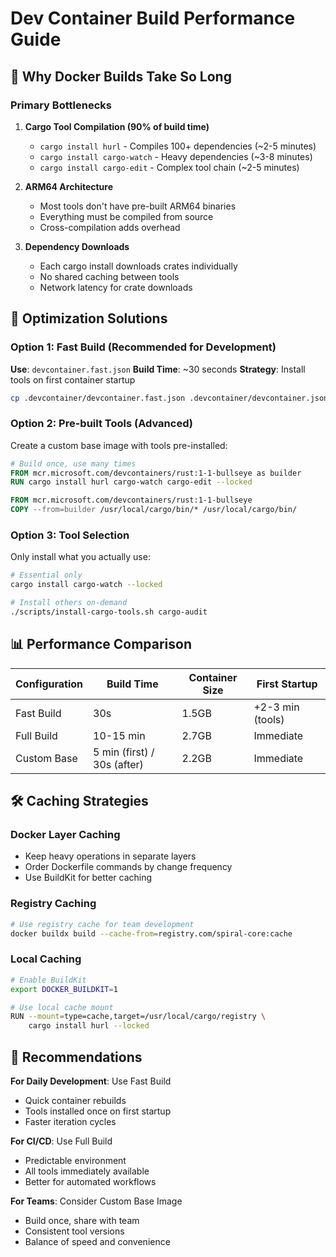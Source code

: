 # Dev Container Build Performance Guide

## 🐌 Why Docker Builds Take So Long

### Primary Bottlenecks

1. **Cargo Tool Compilation (90% of build time)**
   - `cargo install hurl` - Compiles 100+ dependencies (~2-5 minutes)
   - `cargo install cargo-watch` - Heavy dependencies (~3-8 minutes)
   - `cargo install cargo-edit` - Complex tool chain (~2-5 minutes)

2. **ARM64 Architecture**
   - Most tools don't have pre-built ARM64 binaries
   - Everything must be compiled from source
   - Cross-compilation adds overhead

3. **Dependency Downloads**
   - Each cargo install downloads crates individually
   - No shared caching between tools
   - Network latency for crate downloads

## 🚀 Optimization Solutions

### Option 1: Fast Build (Recommended for Development)

**Use**: `devcontainer.fast.json`
**Build Time**: ~30 seconds
**Strategy**: Install tools on first container startup

```bash
cp .devcontainer/devcontainer.fast.json .devcontainer/devcontainer.json
```

### Option 2: Pre-built Tools (Advanced)

Create a custom base image with tools pre-installed:

```dockerfile
# Build once, use many times
FROM mcr.microsoft.com/devcontainers/rust:1-1-bullseye as builder
RUN cargo install hurl cargo-watch cargo-edit --locked

FROM mcr.microsoft.com/devcontainers/rust:1-1-bullseye
COPY --from=builder /usr/local/cargo/bin/* /usr/local/cargo/bin/
```

### Option 3: Tool Selection

Only install what you actually use:

```bash
# Essential only
cargo install cargo-watch --locked

# Install others on-demand
./scripts/install-cargo-tools.sh cargo-audit
```

## 📊 Performance Comparison

| Configuration | Build Time                  | Container Size | First Startup    |
| ------------- | --------------------------- | -------------- | ---------------- |
| Fast Build    | 30s                         | 1.5GB          | +2-3 min (tools) |
| Full Build    | 10-15 min                   | 2.7GB          | Immediate        |
| Custom Base   | 5 min (first) / 30s (after) | 2.2GB          | Immediate        |

## 🛠️ Caching Strategies

### Docker Layer Caching

- Keep heavy operations in separate layers
- Order Dockerfile commands by change frequency
- Use BuildKit for better caching

### Registry Caching

```bash
# Use registry cache for team development
docker buildx build --cache-from=registry.com/spiral-core:cache
```

### Local Caching

```bash
# Enable BuildKit
export DOCKER_BUILDKIT=1

# Use local cache mount
RUN --mount=type=cache,target=/usr/local/cargo/registry \
    cargo install hurl --locked
```

## 🎯 Recommendations

**For Daily Development**: Use Fast Build

- Quick container rebuilds
- Tools installed once on first startup
- Faster iteration cycles

**For CI/CD**: Use Full Build

- Predictable environment
- All tools immediately available
- Better for automated workflows

**For Teams**: Consider Custom Base Image

- Build once, share with team
- Consistent tool versions
- Balance of speed and convenience
